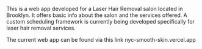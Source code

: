 This is a web app developed for a Laser Hair Removal salon located in Brooklyn. It offers basic info about the salon and the services offered. A custom scheduling framework is currently being developed specifically for laser hair removal services. 

The current web app can be found via this link nyc-smooth-skin.vercel.app

